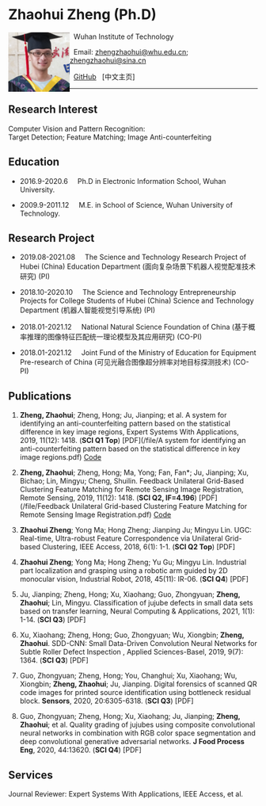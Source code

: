 # Zhaohui Zheng (Ph.D)  

<a href="url"><img src="/file/1.jpg" align="left" height="120" ></a>  

&nbsp; Wuhan Institute of Technology  

&nbsp; Email: zhengzhaohui@whu.edu.cn;    zhengzhaohui@sina.cn  

&nbsp; [GitHub](https://github.com/DoctorZheng) &nbsp; [中文主页]  

*****
## Research Interest  
Computer Vision and Pattern Recognition:  
Target Detection; Feature Matching; Image Anti-counterfeiting

## Education 
* 2016.9-2020.6  &nbsp; &nbsp;   Ph.D in Electronic Information School, Wuhan University.  
   
* 2009.9-2011.12  &nbsp; &nbsp;   M.E. in School of Science, Wuhan University of Technology.  

## Research Project
* 2019.08-2021.08  &nbsp; &nbsp;  The Science and Technology Research Project of Hubei (China) Education Department (面向复杂场景下机器人视觉配准技术研究) (PI)  
  
* 2018.10-2020.10  &nbsp; &nbsp;  The Science and Technology Entrepreneurship Projects for College Students of Hubei (China) Science and Technology Department (机器人智能视觉引导系统) (PI)   
  
* 2018.01-2021.12  &nbsp; &nbsp;  National Natural Science Foundation of China (基于概率推理的图像特征匹配统一理论模型及其应用研究) (CO-PI)  
  
* 2018.01-2021.12  &nbsp; &nbsp;  Joint Fund of the Ministry of Education for Equipment Pre-research of China (可见光融合图像超分辨率对地目标探测技术) (CO-PI)  

## Publications
1. **Zheng, Zhaohui**; Zheng, Hong; Ju, Jianping; et al. A system for identifying an anti-counterfeiting pattern based on the statistical difference in key image regions, Expert Systems With Applications, 2019, 11(12): 1418. (**SCI Q1 Top**) [PDF](/file/A system for identifying an anti-counterfeiting pattern based on the statistical difference in key image regions.pdf) [Code](https://github.com/DoctorZheng/The-anti-counterfeiting-algorithm)  
  
3. **Zheng, Zhaohui**; Zheng, Hong; Ma, Yong; Fan, Fan*; Ju, Jianping; Xu, Bichao; Lin, Mingyu; Cheng, Shuilin. Feedback Unilateral Grid-Based Clustering Feature Matching for Remote Sensing Image Registration, Remote Sensing, 2019, 11(12): 1418. (**SCI Q2, IF=4.196**) [PDF](/file/Feedback Unilateral Grid-based Clustering Feature Matching for Remote Sensing Image Registration.pdf) [Code](https://github.com/DoctorZheng/F-UGC)  
  
4. **Zhaohui Zheng**; Yong Ma; Hong Zheng; Jianping Ju; Mingyu Lin. UGC: Real-time, Ultra-robust Feature Correspondence via Unilateral Grid-based Clustering, IEEE Access, 2018, 6(1): 1-1. (**SCI Q2 Top**) [PDF]  
  
5. **Zhaohui Zheng**; Yong Ma; Hong Zheng; Yu Gu; Mingyu Lin. Industrial part localization and grasping using a robotic arm guided by 2D monocular vision, Industrial Robot, 2018, 45(11): IR-06. (**SCI Q4**) [PDF]  
  
6. Ju, Jianping; Zheng, Hong; Xu, Xiaohang; Guo, Zhongyuan; **Zheng, Zhaohui**; Lin, Mingyu. Classification of jujube defects in small data sets based on transfer learning, Neural Computing & Applications, 2021, 1(1): 1-14. (**SCI Q3**) [PDF]  
  
7. Xu, Xiaohang; Zheng, Hong; Guo, Zhongyuan; Wu, Xiongbin; **Zheng, Zhaohui**. SDD-CNN: Small Data-Driven Convolution Neural Networks for Subtle Roller Defect Inspection , Applied Sciences-Basel, 2019, 9(7): 1364. (**SCI Q3**) [PDF]  
  
8. Guo, Zhongyuan; Zheng, Hong; You, Changhui;  Xu, Xiaohang; Wu, Xiongbin; **Zheng, Zhaohui**; Ju, Jianping. Digital forensics of scanned QR code images for printed source identification using bottleneck residual block. **Sensors**, 2020, 20:6305-6318. (**SCI Q3**) [PDF]  
  
9. Guo, Zhongyuan; Zheng, Hong; Xu, Xiaohang; Ju, Jianping; **Zheng, Zhaohui**; et al. Quality grading of jujubes using composite convolutional neural networks in combination with RGB color space segmentation and deep convolutional generative adversarial networks. **J Food Process Eng**, 2020, 44:13620. (**SCI Q4**) [PDF]  

## Services
Journal Reviewer: Expert Systems With Applications, IEEE Access, et al.


